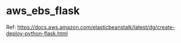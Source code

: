 # aws_ebs_flask
Ref: https://docs.aws.amazon.com/elasticbeanstalk/latest/dg/create-deploy-python-flask.html